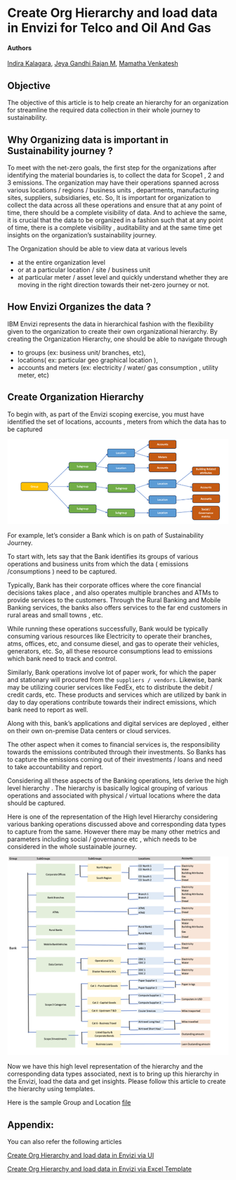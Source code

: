 # Create Org Hierarchy and load data in Envizi for Telco and Oil And Gas


#### Authors
 [Indira Kalagara](https://community.ibm.com/community/user/envirintel/people/indira-kumari-kalagara1), [Jeya Gandhi Rajan M](https://community.ibm.com/community/user/envirintel/people/jeya-gandhi-rajan-m1), [Mamatha Venkatesh](https://community.ibm.com/community/user/envirintel/network/members/profile?UserKey=813a3553-d5cc-4b76-9970-ed40f865cb31)


## Objective
The objective of this article is to help create an hierarchy for an organization for streamline the required data collection in their whole journey to sustainability.

## Why Organizing data is important in Sustainability journey ?

To meet with the net-zero goals, the first step for the organizations after identifying  the material boundaries is, to collect the data for Scope1 , 2 and 3 emissions. The organization may have their operations spanned across various locations / regions /  business units , departments, manufacturing sites, suppliers, subsidiaries, etc.   So, It is important for organization to collect the data across all these operations  and ensure that at any point of time,  there should be a complete visibility of data. And to achieve the same, it is crucial that the data to be organized in a fashion such that at any point of time, there is a complete visibility , auditability and at the same time get insights on the organization’s sustainability journey. 


The Organization should be able to view data at various levels 
- at the entire organization level   
- or at a particular location / site / business unit 
- at particular meter / asset level and quickly understand whether they are moving in the right direction towards their net-zero journey or not. 

## How Envizi Organizes the data ?

IBM Envizi  represents the data in hierarchical fashion with the flexibility given to the organization  to create their own organizational hierarchy.  By creating the  Organization Hierarchy, one should be able to navigate through
- to groups (ex: business unit/ branches, etc),
- locations( ex: particular geo graphical location ), 
- accounts and meters (ex: electricity / water/ gas consumption , utility meter, etc)

## Create  Organization Hierarchy

To begin with, as part of the Envizi scoping exercise, you must have identified the set of locations, accounts , meters from which the data has to be captured

<img src="images/OrgStructure.png">

For example, let’s consider a Bank which is on path of Sustainability Journey.

To start with,  lets say that the Bank identifies its groups of various operations and business units from which the data ( emissions /consumptions ) need to be captured.  

Typically, Bank has their corporate offices where the core financial decisions takes place , and also  operates multiple branches and ATMs to provide services to the customers. Through the Rural Banking and Mobile Banking services, the banks also offers services to the far end customers in rural areas and small towns , etc. 

While running these operations successfully, Bank would be typically consuming various resources like Electricity to operate their branches, atms, offices, etc,  and  consume diesel, and gas to operate their vehicles, generators, etc.   So, all these resource consumptions lead to emissions which bank need to track and control. 

Similarly, Bank operations involve lot of paper work, for which the paper and stationary will procured from the  `suppliers / vendors`.  Likewise, bank may be utilizing courier services like FedEx, etc to distribute the debit / credit cards, etc.  These products and services which are utilized by bank in day to day operations contribute towards their indirect emissions, which bank need to report as well. 

Along with this, bank’s applications and digital services are deployed , either on their own on-premise Data centers or cloud services.

The other aspect when it comes to financial services  is, the responsibility towards the emissions contributed through their investments. So Banks has to  capture the emissions coming out of their investments / loans and need to take accountability and report. 

Considering all these aspects of the Banking operations, lets derive the high level hierarchy . The hierarchy  is basically logical grouping of various operations and associated with physical / virtual locations where the data should be captured.  

Here is one of the representation of the High level Hierarchy considering various banking operations discussed above and corresponding data types  to capture from the same. However there may be many other metrics and parameters  including social / governance etc ,  which needs to be considered in the whole sustainable journey. 


 
<img src="images/INBank_OrgHierarchy.png">


Now  we have this high level representation of the hierarchy and the corresponding data types associated, next is to bring up this hierarchy in the Envizi, load the data and get insights.   Please follow  this article to create the hierarchy using templates.



Here is the sample Group and Location [file](./files/Accounts.csv)

## Appendix:
You can also refer the following articles

[Create Org Hierarchy and load data in Envizi via UI](../2-create-and-load-data-via-ui/)

[Create Org Hierarchy and load data in Envizi via Excel Template](../3-create-and-load-data-via-excel-template/)